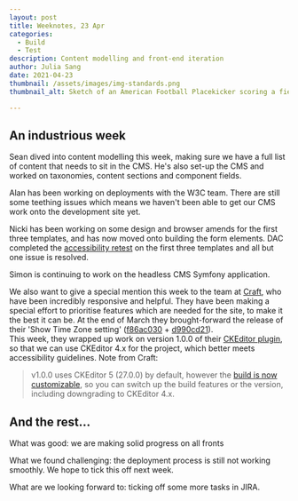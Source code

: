 ```yaml
---
layout: post
title: Weeknotes, 23 Apr
categories:
  - Build
  - Test
description: Content modelling and front-end iteration
author: Julia Sang
date: 2021-04-23
thumbnail: /assets/images/img-standards.png
thumbnail_alt: Sketch of an American Football Placekicker scoring a field goal. The football shows the W3C logo. 'Standards' is written in the end zone.

---
```



## An industrious week

Sean dived into content modelling this week, making sure we have a full list of content that needs to sit in the CMS. He's also set-up the CMS and worked on taxonomies, content sections and component fields. 

Alan has been working on deployments with the W3C team. There are still some teething issues which means we haven't been able to get our CMS work onto the development site yet. 

Nicki has been working on some design and browser amends for the first three templates, and has now moved onto building the form elements. DAC completed the [accessibility retest](/updates/accessibility-round1-retest/) on the first three templates and all but one issue is resolved.  

Simon is continuing to work on the headless CMS Symfony application. 

We also want to give a special mention this week to the team at [Craft](https://craftcms.com/), who have been incredibly responsive and helpful.
They have been making a special effort to prioritise features which are needed for the site, to make it the best it can be. At the end of March they brought-forward the release of their 'Show Time Zone setting' ([f86ac030](https://github.com/craftcms/cms/commit/f86ac030c5526f65b503c76bafb2e161f90fb216) + [d990cd21](https://github.com/craftcms/cms/commit/d990cd2107fa8f263cfde5928a9ae340b0ea0bd1)).   
This week, they wrapped up work on version 1.0.0 of their [CKEditor plugin](https://plugins.craftcms.com/ckeditor), so that we can use CKEditor 4.x for the project, which better meets accessibility guidelines.
Note from Craft:
> v1.0.0 uses CKEditor 5 (27.0.0) by default, however the [build is now customizable](https://github.com/craftcms/ckeditor#providing-a-ckeditor-build), so you can switch up the build features or the version, including downgrading to CKEditor 4.x.


## And the rest...


What was good: we are making solid progress on all fronts

What we found challenging: the deployment process is still not working smoothly. We hope to tick this off next week. 

What are we looking forward to: ticking off some more tasks in JIRA. 

